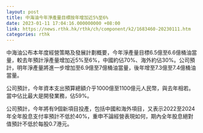 ```yaml
---
layout: post
title: 中海油今年淨產量目標按年增加近5%至6%
date: 2023-01-11 17:04:16.000000000 +08:00
link: https://news.rthk.hk/rthk/ch/component/k2/1683460-20230111.htm
categories: rthk
---
```


中海油公布本年度經營策略及發展計劃概要，今年淨產量目標6.5億至6.6億桶油當量，較去年預計淨產量增加近5%至6%，中國約佔70%、海外約佔30%。公司預計，明年淨產量將進一步增加至6.9億至7億桶油當量，後年增至7.3億至7.4億桶油當量。

公司預計，今年資本支出預算總額介乎1000億至1100億元人民幣，與去年相若。當中佔比最大是開發業務，佔59%。

公司預計，今年將有9個新項目投產，包括中國和海外項目，又表示2022至2024年全年股息支付率預計不低於40%，重申不論經營表現如何，期內全年股息絕對值預計不低於每股0.7港元。
